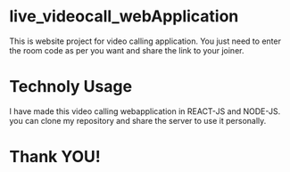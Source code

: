 # live_videocall_webApplication
This is website project for video calling application. You just need to enter the room code as per you want and share the link to your joiner.

# Technoly Usage
I have made this video calling webapplication in REACT-JS and NODE-JS. you can clone my repository and share the server to use it personally.

# Thank YOU!
